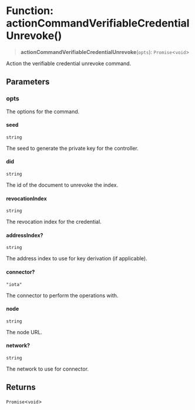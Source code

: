 # Function: actionCommandVerifiableCredentialUnrevoke()

> **actionCommandVerifiableCredentialUnrevoke**(`opts`): `Promise`\<`void`\>

Action the verifiable credential unrevoke command.

## Parameters

### opts

The options for the command.

#### seed

`string`

The seed to generate the private key for the controller.

#### did

`string`

The id of the document to unrevoke the index.

#### revocationIndex

`string`

The revocation index for the credential.

#### addressIndex?

`string`

The address index to use for key derivation (if applicable).

#### connector?

`"iota"`

The connector to perform the operations with.

#### node

`string`

The node URL.

#### network?

`string`

The network to use for connector.

## Returns

`Promise`\<`void`\>
